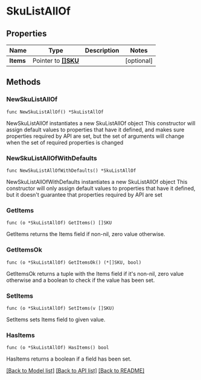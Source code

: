 # SkuListAllOf

## Properties

Name | Type | Description | Notes
------------ | ------------- | ------------- | -------------
**Items** | Pointer to [**[]SKU**](SKU.md) |  | [optional] 

## Methods

### NewSkuListAllOf

`func NewSkuListAllOf() *SkuListAllOf`

NewSkuListAllOf instantiates a new SkuListAllOf object
This constructor will assign default values to properties that have it defined,
and makes sure properties required by API are set, but the set of arguments
will change when the set of required properties is changed

### NewSkuListAllOfWithDefaults

`func NewSkuListAllOfWithDefaults() *SkuListAllOf`

NewSkuListAllOfWithDefaults instantiates a new SkuListAllOf object
This constructor will only assign default values to properties that have it defined,
but it doesn't guarantee that properties required by API are set

### GetItems

`func (o *SkuListAllOf) GetItems() []SKU`

GetItems returns the Items field if non-nil, zero value otherwise.

### GetItemsOk

`func (o *SkuListAllOf) GetItemsOk() (*[]SKU, bool)`

GetItemsOk returns a tuple with the Items field if it's non-nil, zero value otherwise
and a boolean to check if the value has been set.

### SetItems

`func (o *SkuListAllOf) SetItems(v []SKU)`

SetItems sets Items field to given value.

### HasItems

`func (o *SkuListAllOf) HasItems() bool`

HasItems returns a boolean if a field has been set.


[[Back to Model list]](../README.md#documentation-for-models) [[Back to API list]](../README.md#documentation-for-api-endpoints) [[Back to README]](../README.md)


